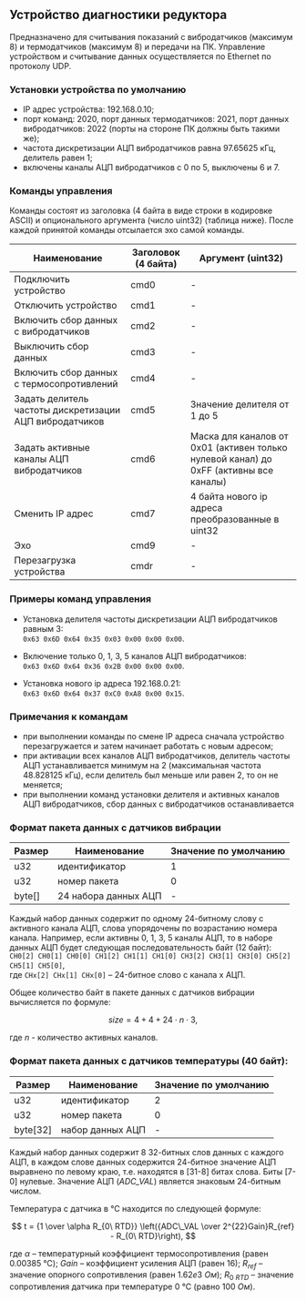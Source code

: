 ## Устройство диагностики редуктора
Предназначено для считывания показаний с вибродатчиков (максимум 8) и термодатчиков (максимум 8) и передачи на ПК. Управление устройством и считывание данных осуществляется по Ethernet по протоколу UDP.

### Установки устройства по умолчанию
- IP адрес устройства: 192.168.0.10;
- порт команд: 2020, порт данных термодатчиков: 2021, порт данных вибродатчиков: 2022
(порты на стороне ПК должны быть такими же);
- частота дискретизации АЦП вибродатчиков равна 97.65625&nbsp;кГц,
делитель равен 1;
- включены каналы АЦП вибродатчиков с 0 по 5, выключены 6 и 7.

### Команды управления
Команды состоят из заголовка (4 байта в виде строки в кодировке ASCII) и опционального аргумента (число uint32) (таблица ниже). После каждой принятой команды отсылается эхо самой команды.

| Наименование                                   | Заголовок (4&nbsp;байта) | Аргумент (uint32)          |
| --------------------------------------------- | ------------------- | -------------------------- |
| Подключить устройство                          | cmd0                | -                          |
| Отключить устройство                           | cmd1                | -                          |
| Включить сбор данных с вибродатчиков           | cmd2                | -                          |
| Выключить сбор данных                          | cmd3                | -                          |
| Включить сбор данных с термосопротивлений      | cmd4                | -                          |
| Задать делитель частоты дискретизации АЦП вибродатчиков | cmd5      | Значение делителя от 1 до 5 |
| Задать активные каналы АЦП вибродатчиков       | cmd6                | Маска для каналов от 0x01 (активен только нулевой канал) до 0xFF (активны все каналы) |
| Сменить IP адрес                               | cmd7                | 4 байта нового ip адреса преобразованные в uint32 |
| Эхо                                            | cmd9                | -                          |
| Перезагрузка устройства                        | cmdr                | -                          |

### Примеры команд управления
- Установка делителя частоты дискретизации АЦП вибродатчиков равным 3:  
`0x63 0x6D 0x64 0x35 0x03 0x00 0x00 0x00`.

- Включение только 0, 1, 3, 5 каналов АЦП вибродатчиков:  
`0x63 0x6D 0x64 0x36 0x2B 0x00 0x00 0x00`.

- Установка нового ip адреса 192.168.0.21:  
`0x63 0x6D 0x64 0x37 0xC0 0xA8 0x00 0x15`.

### Примечания к командам
- при выполнении команды по смене IP адреса сначала устройство перезагружается и затем начинает работать с новым адресом;
- при активации всех каналов АЦП вибродатчиков, делитель частоты АЦП устанавливается минимум на 2 (максимальная частота 48.828125 кГц), если делитель был меньше или равен 2, то он не меняется;
- при выполнении команд установки делителя и активных каналов АЦП вибродатчиков, сбор данных с вибродатчиков останавливается

### Формат пакета данных с датчиков вибрации
Размер  | Наименование          | Значение по умолчанию
---     | ---                   | ---
u32     | идентификатор         | 1
u32     | номер пакета          | 0
byte[]  | 24 набора данных АЦП  | -

Каждый набор данных содержит по одному 24-битному слову с активного канала АЦП, слова упорядочены по возрастанию номера канала. Например, если активны 0, 1, 3, 5 каналы АЦП, то в наборе данных АЦП будет следующая последовательность байт (12&nbsp;байт):  
 `CH0[2] CH0[1] CH0[0] CH1[2] CH1[1] CH1[0] CH3[2] CH3[1] CH3[0] CH5[2] CH5[1] CH5[0]`,  
 где `CHx[2] CHx[1] CHx[0]` – 24-битное слово с канала x АЦП.

Общее количество байт в пакете данных с датчиков вибрации вычисляется по формуле:

$$
size = 4 + 4 + 24 \cdot n \cdot 3,
$$

где $n$ - количество активных каналов.

### Формат пакета данных с датчиков температуры (40 байт):
Размер  | Наименование          | Значение по умолчанию
---     | ---                   | ---
u32     | идентификатор         | 2
u32     | номер пакета          | 0
byte[32]| набор данных АЦП      | -

Каждый набор данных содержит 8 32-битных слов данных с каждого АЦП, в каждом слове данных содержится 24-битное значение АЦП выравнено по левому краю, т.е. находятся в [31-8] битах слова. Биты [7-0] нулевые. Значение АЦП (*ADC_VAL*) является знаковым 24-битным числом.

Температура с датчика в ℃ находится по следующей формуле:

$$
t = {1 \over \alpha R_{0\ RTD}} \left({ADC\_VAL \over 2^{22}Gain}R_{ref} - R_{0\ RTD}\right),
$$

где $\alpha$ – температурный коэффициент термосопротивления (равен $0.00385\ ℃$);
$Gain$ – коэффициент усиления АЦП (равен 16);
$R_{ref}$ – значение опорного сопротивления (равен $1.62e3\ Ом$);
$R_{0\ RTD}$ – значение сопротивления датчика при температуре 0 ℃ (равно $100 \ Ом$).
